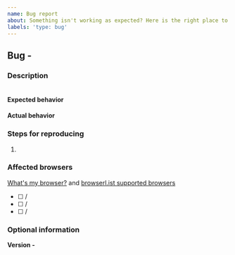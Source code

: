 ```yaml
---
name: Bug report
about: Something isn't working as expected? Here is the right place to report
labels: 'type: bug'
---
```


## Bug - <!-- Short description -->

### Description

<!-- Long description -->

![<!-- Screenshot (if applicable) -->](<!-- Screenshot URL -->)

#### Expected behavior

<!-- Expected behavior -->

#### Actual behavior

<!-- Actual behavior -->

### Steps for reproducing

<!-- Please create a reduced test case in CodeSandbox - https://codesandbox.io/s/github/carbon-design-system/ibm-security/tree/dev/examples/codesandbox -->

1. <!-- List of steps for reproducing -->

### Affected browsers

[What's my browser?](http://www.whatsmyua.com) and [browserl.ist supported browsers](https://github.com/carbon-design-system/ibm-security/blob/master/package.json#L174-L178)

- [ ] <!-- Chrome 50 on Mac OSX 10 --> / <!-- Development, production -->
- [ ] <!-- Chrome 50 on Windows 10 --> / <!-- Development, production -->
- [ ] <!-- Firefox 50 on Mac OSX 10 --> / <!-- Development, production -->

### Optional information

**Version -** <!-- Version -->
